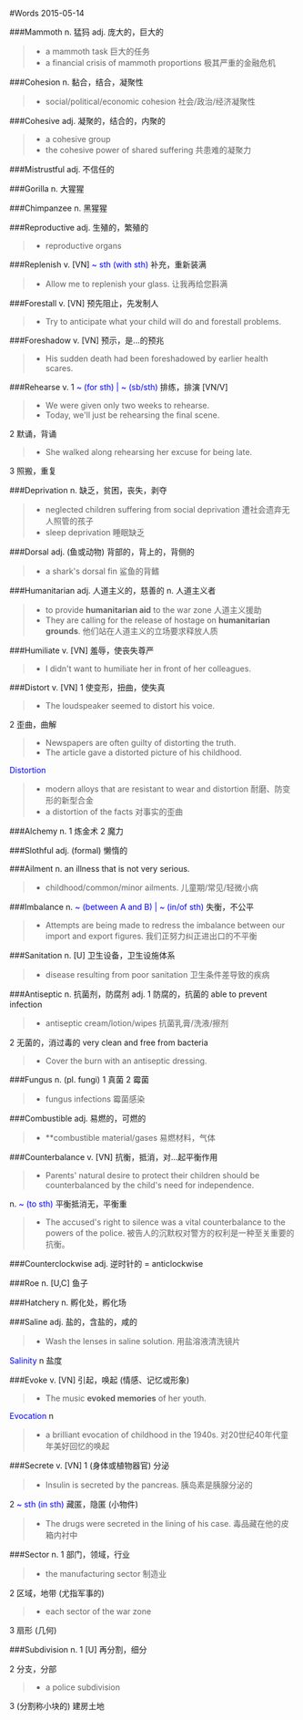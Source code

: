 #Words 2015-05-14

###Mammoth
n. 猛犸
adj. 庞大的，巨大的
> * a mammoth task 巨大的任务
> * a financial crisis of mammoth proportions 极其严重的金融危机

###Cohesion
n. 黏合，结合，凝聚性
> * social/political/economic cohesion 社会/政治/经济凝聚性

###Cohesive
adj. 凝聚的，结合的，内聚的
> * a cohesive group
> * the cohesive power of shared suffering 共患难的凝聚力

###Mistrustful
adj. 不信任的

###Gorilla
n. 大猩猩

###Chimpanzee
n. 黑猩猩

###Reproductive
adj. 生殖的，繁殖的
> * reproductive organs

###Replenish
v. [VN] <span style="color:blue">~ sth (with sth)</span> 补充，重新装满
> * Allow me to replenish your glass. 让我再给您斟满

###Forestall
v. [VN] 预先阻止，先发制人
> * Try to anticipate what your child will do and forestall problems.

###Foreshadow
v. [VN] 预示，是...的预兆
> * His sudden death had been foreshadowed by earlier health scares.

###Rehearse
v. 1 <span style="color:blue">~ (for sth) | ~ (sb/sth)</span> 排练，排演 [VN/V]
> * We were given only two weeks to rehearse.
> * Today, we'll just be rehearsing the final scene.

2 默诵，背诵
> * She walked along rehearsing her excuse for being late.

3 照搬，重复

###Deprivation
n. 缺乏，贫困，丧失，剥夺
> * neglected children suffering from social deprivation 遭社会遗弃无人照管的孩子
> * sleep deprivation 睡眠缺乏

###Dorsal
adj. (鱼或动物) 背部的，背上的，背侧的
> * a shark's dorsal fin 鲨鱼的背鳍

###Humanitarian
adj. 人道主义的，慈善的
n. 人道主义者
> * to provide **humanitarian aid** to the war zone 人道主义援助
> * They are calling for the release of hostage on **humanitarian grounds**.
他们站在人道主义的立场要求释放人质

###Humiliate
v. [VN] 羞辱，使丧失尊严
> * I didn't want to humiliate her in front of her colleagues.

###Distort
v. [VN] 1 使变形，扭曲，使失真
> * The loudspeaker seemed to distort his voice.

2 歪曲，曲解
> * Newspapers are often guilty of distorting the truth.
> * The article gave a distorted picture of his childhood.

<span style="color:blue">Distortion</span>
> * modern alloys that are resistant to wear and distortion 耐磨、防变形的新型合金
> * a distortion of the facts 对事实的歪曲

###Alchemy
n. 1 炼金术 2 魔力

###Slothful
adj. (formal) 懒惰的

###Ailment
n. an illness that is not very serious.
> * childhood/common/minor ailments. 儿童期/常见/轻微小病

###Imbalance
n. <span style="color:blue"> ~ (between A and B) | ~ (in/of sth) </span>失衡，不公平
> * Attempts are being made to redress the imbalance between our import and export figures.
我们正努力纠正进出口的不平衡

###Sanitation
n. [U] 卫生设备，卫生设施体系
> * disease resulting from poor sanitation 卫生条件差导致的疾病

###Antiseptic
n. 抗菌剂，防腐剂
adj. 1 防腐的，抗菌的 able to prevent infection
> * antiseptic cream/lotion/wipes 抗菌乳膏/洗液/擦剂

2 无菌的，消过毒的 very clean and free from bacteria
> * Cover the burn with an antiseptic dressing.

###Fungus
n. (pl. fungi) 1 真菌 2 霉菌
> * fungus infections 霉菌感染

###Combustible
adj. 易燃的，可燃的
> * **combustible material/gases 易燃材料，气体

###Counterbalance
v. [VN] 抗衡，抵消，对...起平衡作用
> * Parents' natural desire to protect their children should be counterbalanced by the child's need for independence.

n. <span style="color:blue">~ (to sth)</span> 平衡抵消无，平衡重
> * The accused's right to silence was a vital counterbalance to the powers of the police.
被告人的沉默权对警方的权利是一种至关重要的抗衡。

###Counterclockwise
adj. 逆时针的 = anticlockwise

###Roe
n. [U,C] 鱼子

###Hatchery
n. 孵化处，孵化场

###Saline
adj. 盐的，含盐的，咸的
> * Wash the lenses in saline solution.
用盐溶液清洗镜片

<span style="color:blue">Salinity</span> n 盐度

###Evoke
v. [VN] 引起，唤起 (情感、记忆或形象)
> * The music **evoked memories** of her youth.

<span style="color:blue">Evocation</span> n
> * a brilliant evocation of childhood in the 1940s. 对20世纪40年代童年美好回忆的唤起

###Secrete
v. [VN] 1 (身体或植物器官) 分泌
> * Insulin is secreted by the pancreas. 胰岛素是胰腺分泌的

2 <span style="color:blue">~ sth (in sth)</span> 藏匿，隐匿 (小物件)
> * The drugs were secreted in the lining of his case.
毒品藏在他的皮箱内衬中

###Sector
n. 1 部门，领域，行业
> * the manufacturing sector 制造业

2 区域，地带 (尤指军事的)
> * each sector of the war zone

3 扇形 (几何)

###Subdivision
n. 1 [U] 再分割，细分

2 分支，分部
> * a police subdivision

3 (分割称小块的) 建房土地
